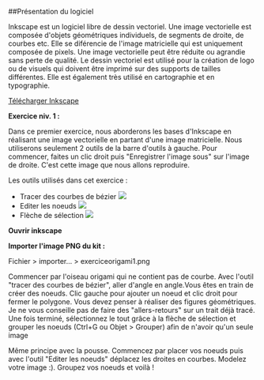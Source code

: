 ##Présentation du logiciel

Inkscape est un logiciel libre de dessin vectoriel. Une image vectorielle est composée d'objets géométriques individuels, de segments de droite, de courbes etc. Elle se diférencie de l'image matricielle qui est uniquement composée de pixels. Une image vectorielle peut être réduite ou agrandie sans perte de qualité. Le dessin vectoriel est utilisé pour la création de logo ou de visuels qui doivent être imprimé sur des supports de tailles différentes. Elle est également très utilisé en cartographie et en typographie.

[Télécharger Inkscape](https://inkscape.org/en/)

**Exercice niv. 1 :**

Dans ce premier exercice, nous aborderons les bases d'Inkscape en réalisant une image vectorielle en partant d'une image matricielle. Nous utiliserons seulement 2 outils de la barre d'outils à gauche. Pour commencer, faites un clic droit puis "Enregistrer l'image sous" sur l'image de droite. C'est cette image que nous allons reproduire.

Les outils utilisés dans cet exercice :

* Tracer des courbes de bézier 
![](http://kit.cultive-ta.com/images/Tracercourbes.png)
* Editer les noeuds
![](http://kit.cultive-ta.com/images/deplacernoeud.png)
* Flèche de sélection 
![](http://kit.cultive-ta.com/images/flecheselection.png)

**Ouvrir inkscape**

**Importer l'image PNG du kit :**

Fichier > importer... > exerciceorigami1.png

Commencer par l'oiseau origami qui ne contient pas de courbe. Avec l'outil "tracer des courbes de bézier", aller d'angle en angle.Vous êtes en train de créer des noeuds. Clic gauche pour ajouter un noeud et clic droit pour fermer le polygone. Vous devez penser à réaliser des figures géométriques. Je ne vous conseille pas de faire des "allers-retours" sur un trait déjà tracé. Une fois terminé, sélectionnez le tout grâce à la flèche de sélection et grouper les noeuds (Ctrl+G ou Objet > Grouper) afin de n'avoir qu'un seule image

Même principe avec la pousse. Commencez par placer vos noeuds puis avec l'outil "Editer les noeuds" déplacez les droites en courbes. Modelez votre image :). Groupez vos noeuds et voilà !
